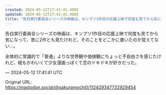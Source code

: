 ```yaml
---
created: 2024-05-12T17:41:41.490Z
updated: 2024-05-12T17:41:41.490Z
title: "告白実行委員会シリーズの映画は、キンプリ1作目の応援上映で何度も見てから気になっ[...]"
---
```


<p>告白実行委員会シリーズの映画は、キンプリ1作目の応援上映で何度も見てから気になって、昔に2作とも見たけれど、そのことをどこかに書いたのか覚えてない…。</p><p>全体的に常識的で「普通」よりな世界観や価値観にちょっと不自由さを感じたけれど、絵もかわいくて少女漫画っぽくて恋のドキドキが好きだった。</p>

&mdash; 2024-05-12 17:41:41 UTC

Original URL: https://mastodon.social/@sakuramochi0/112429347732929454
